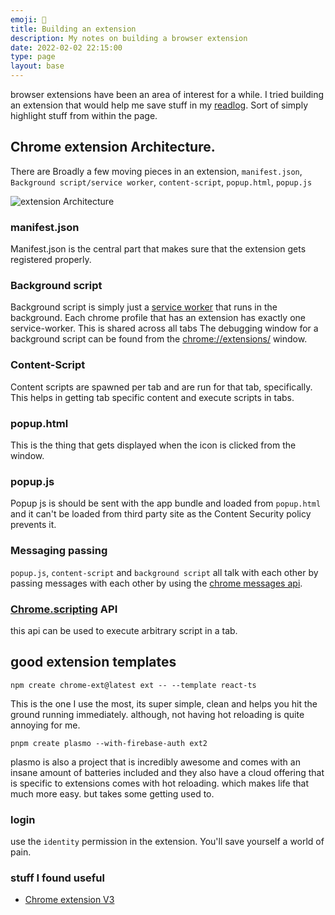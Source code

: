 ```yaml
---
emoji: 🦤
title: Building an extension
description: My notes on building a browser extension
date: 2022-02-02 22:15:00
type: page
layout: base
---
```


browser extensions have been an area of interest for a while. I tried building an extension that would help me save stuff in my [readlog](/readlog). Sort of simply highlight stuff from within the page.
## Chrome extension Architecture.

There are Broadly a few moving pieces in an extension, `manifest.json`, `Background script/service worker`, `content-script`, `popup.html`, `popup.js`

![extension Architecture](/assets/extension_architecture.png)

### manifest.json

Manifest.json is the central part that makes sure that the extension gets registered properly.

### Background script

Background script is simply just a [service worker](https://developers.google.com/web/fundamentals/primers/service-workers) that runs in the background. Each chrome profile that has an extension has exactly one service-worker. This is shared across all tabs
The debugging window for a background script can be found from the [chrome://extensions/](chrome://extensions/) window.

### Content-Script

Content scripts are spawned per tab and are run for that tab, specifically. This helps in getting tab specific content and execute scripts in tabs.

### popup.html

This is the thing that gets displayed when the icon is clicked from the window.

### popup.js

Popup js is should be sent with the app bundle and loaded from `popup.html` and it can't be loaded from third party site as the Content Security policy prevents it.

### Messaging passing

`popup.js`, `content-script` and `background script` all talk with each other by passing messages with each other by using the [chrome messages api](https://developer.chrome.com/docs/extensions/mv3/messaging/).

### [Chrome.scripting](https://developer.chrome.com/docs/extensions/reference/scripting/) API

this api can be used to execute arbitrary script in a tab.


## good extension templates

```shell
npm create chrome-ext@latest ext -- --template react-ts
```

This is the one I use the most, its super simple, clean and helps you hit the ground running immediately. although, not having hot reloading is quite annoying for me.


```shell
pnpm create plasmo --with-firebase-auth ext2
```

plasmo is also a project that is incredibly awesome and comes with an insane amount of batteries included and they also have a cloud offering that is specific to extensions
comes with hot reloading. which makes life that much more easy. but takes some getting used to.

### login

use the `identity` permission in the extension. You'll save yourself a world of pain.


### stuff I found useful

- [Chrome extension V3](https://github.com/SimGus/chrome-extension-v3-starter)
